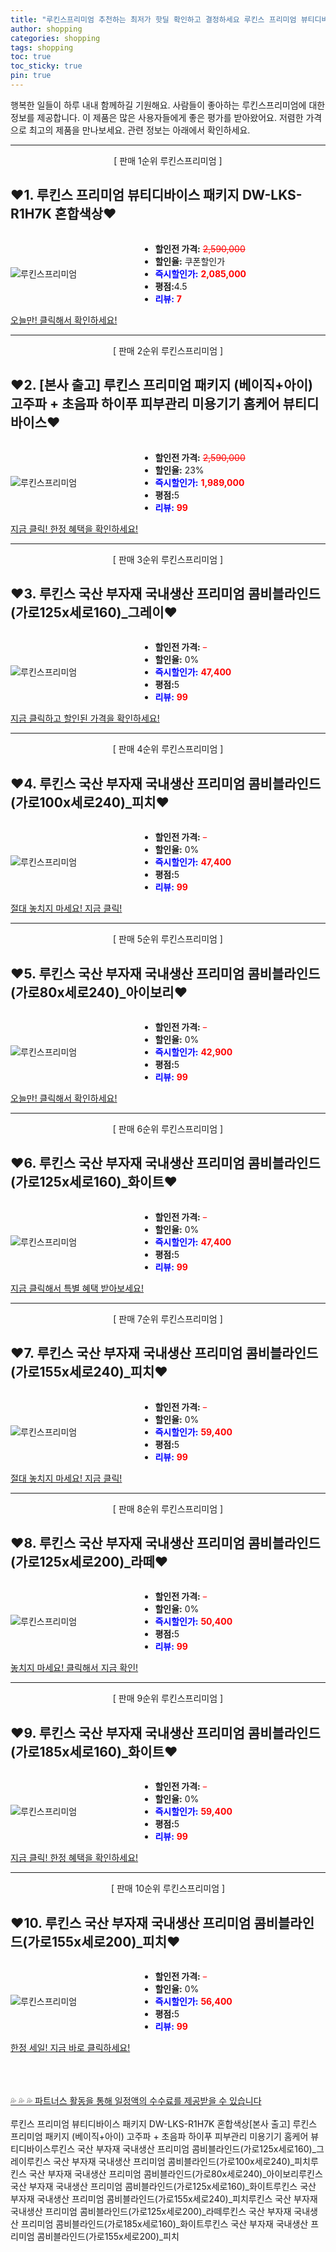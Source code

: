 ```yaml
---
title: "루킨스프리미엄 추천하는 최저가 핫딜 확인하고 결정하세요 루킨스 프리미엄 뷰티디바이스 패키지 DW-LKS-R1H7K"
author: shopping
categories: shopping
tags: shopping
toc: true
toc_sticky: true
pin: true
---
```

행복한 일들이 하루 내내 함께하길 기원해요. 사람들이 좋아하는 루킨스프리미엄에 대한 정보를 제공합니다. 이 제품은 많은 사용자들에게 좋은 평가를 받아왔어요. 저렴한 가격으로 최고의 제품을 만나보세요. 관련 정보는 아래에서 확인하세요.

---
<p class="toplist" style="margin: 0 auto; display: block; width: fit-content;">[ 판매 1순위 루킨스프리미엄 ]</p>

<h2><strong>❤️1. 루킨스 프리미엄 뷰티디바이스 패키지 DW-LKS-R1H7K 혼합색상❤️</strong></h2>

<div style="display: flex; align-items: center;">
    <div style="flex: 0.4;">
        <img src="https://thumbnail7.coupangcdn.com/thumbnails/remote/230x230ex/image/retail/images/2623721483386486-18654071-d648-4391-874b-9ee92e8a5044.jpg" alt="루킨스프리미엄" style="max-width: 100%;">
    </div>
    <div style="flex: 0.6; margin-left: 10px;">
        <ul>
            <li><strong>할인전 가격:</strong> <del style="color: red;">2,590,000</del></li>
            <li><strong>할인율:</strong> 쿠폰할인가</li>
            <li><span style='color:blue'><strong>즉시할인가:</strong></span> <span style='color:red'><strong>2,085,000</strong></span></li>
            <li><strong>평점:</strong>4.5</li>
            <li><span style='color:blue'><strong>리뷰:</strong></span> <span style='color:red'><strong>7</strong></span></li>
        </ul>
    </div>
</div>
<div class="center">
    <a href="https://William4Davisa.github.io?lptag=AF9450613&subid=githubio&pageKey=7335423541&traceid=V0-153&itemId=18841649165&vendorItemId=85971286182" class="myButton">
        오늘만! 클릭해서 확인하세요!
    </a>
</div>


---
<p class="toplist" style="margin: 0 auto; display: block; width: fit-content;">[ 판매 2순위 루킨스프리미엄 ]</p>

<h2><strong>❤️2. [본사 출고] 루킨스 프리미엄 패키지 (베이직+아이) 고주파 + 초음파 하이푸 피부관리 미용기기 홈케어 뷰티디바이스❤️</strong></h2>

<div style="display: flex; align-items: center;">
    <div style="flex: 0.4;">
        <img src="https://thumbnail7.coupangcdn.com/thumbnails/remote/230x230ex/image/vendor_inventory/db94/5ec98c59ae85e9401c256048e00dd9be92e2549584737fa25c1c3fd36664.jpg" alt="루킨스프리미엄" style="max-width: 100%;">
    </div>
    <div style="flex: 0.6; margin-left: 10px;">
        <ul>
            <li><strong>할인전 가격:</strong> <del style="color: red;">2,590,000</del></li>
            <li><strong>할인율:</strong> 23%</li>
            <li><span style='color:blue'><strong>즉시할인가:</strong></span> <span style='color:red'><strong>1,989,000</strong></span></li>
            <li><strong>평점:</strong>5</li>
            <li><span style='color:blue'><strong>리뷰:</strong></span> <span style='color:red'><strong>99</strong></span></li>
        </ul>
    </div>
</div>
<div class="center">
    <a href="https://William4Davisa.github.io?lptag=AF9450613&subid=githubio&pageKey=8171145225&traceid=V0-153&itemId=23338646033&vendorItemId=90370593600" class="myButton">
        지금 클릭! 한정 혜택을 확인하세요!
    </a>
</div>


---
<p class="toplist" style="margin: 0 auto; display: block; width: fit-content;">[ 판매 3순위 루킨스프리미엄 ]</p>

<h2><strong>❤️3. 루킨스 국산 부자재 국내생산 프리미엄 콤비블라인드(가로125x세로160)_그레이❤️</strong></h2>

<div style="display: flex; align-items: center;">
    <div style="flex: 0.4;">
        <img src="https://thumbnail10.coupangcdn.com/thumbnails/remote/230x230ex/image/vendor_inventory/70b5/35fb234a54ff80a2a7adf005c72a85f688afbc1ab3ad105bcbc3f368d81c.jpg" alt="루킨스프리미엄" style="max-width: 100%;">
    </div>
    <div style="flex: 0.6; margin-left: 10px;">
        <ul>
            <li><strong>할인전 가격:</strong> <del style="color: red;">-</del></li>
            <li><strong>할인율:</strong> 0%</li>
            <li><span style='color:blue'><strong>즉시할인가:</strong></span> <span style='color:red'><strong>47,400</strong></span></li>
            <li><strong>평점:</strong>5</li>
            <li><span style='color:blue'><strong>리뷰:</strong></span> <span style='color:red'><strong>99</strong></span></li>
        </ul>
    </div>
</div>
<div class="center">
    <a href="https://William4Davisa.github.io?lptag=AF9450613&subid=githubio&pageKey=7170376876&traceid=V0-153&itemId=18063156922&vendorItemId=85216862657" class="myButton">
        지금 클릭하고 할인된 가격을 확인하세요!
    </a>
</div>


---
<p class="toplist" style="margin: 0 auto; display: block; width: fit-content;">[ 판매 4순위 루킨스프리미엄 ]</p>

<h2><strong>❤️4. 루킨스 국산 부자재 국내생산 프리미엄 콤비블라인드(가로100x세로240)_피치❤️</strong></h2>

<div style="display: flex; align-items: center;">
    <div style="flex: 0.4;">
        <img src="https://thumbnail6.coupangcdn.com/thumbnails/remote/230x230ex/image/vendor_inventory/857b/25ba93506dcb618f232c81cbfff0de5373f42e315b747c0d2e8bed7102e9.jpg" alt="루킨스프리미엄" style="max-width: 100%;">
    </div>
    <div style="flex: 0.6; margin-left: 10px;">
        <ul>
            <li><strong>할인전 가격:</strong> <del style="color: red;">-</del></li>
            <li><strong>할인율:</strong> 0%</li>
            <li><span style='color:blue'><strong>즉시할인가:</strong></span> <span style='color:red'><strong>47,400</strong></span></li>
            <li><strong>평점:</strong>5</li>
            <li><span style='color:blue'><strong>리뷰:</strong></span> <span style='color:red'><strong>99</strong></span></li>
        </ul>
    </div>
</div>
<div class="center">
    <a href="https://William4Davisa.github.io?lptag=AF9450613&subid=githubio&pageKey=7170176493&traceid=V0-153&itemId=18062257545&vendorItemId=85215998051" class="myButton">
        절대 놓치지 마세요! 지금 클릭!
    </a>
</div>


---
<p class="toplist" style="margin: 0 auto; display: block; width: fit-content;">[ 판매 5순위 루킨스프리미엄 ]</p>

<h2><strong>❤️5. 루킨스 국산 부자재 국내생산 프리미엄 콤비블라인드(가로80x세로240)_아이보리❤️</strong></h2>

<div style="display: flex; align-items: center;">
    <div style="flex: 0.4;">
        <img src="https://thumbnail7.coupangcdn.com/thumbnails/remote/230x230ex/image/vendor_inventory/913e/023903b635826404012de404008f2aa3f89f3dde026e834645722e23ad3b.jpg" alt="루킨스프리미엄" style="max-width: 100%;">
    </div>
    <div style="flex: 0.6; margin-left: 10px;">
        <ul>
            <li><strong>할인전 가격:</strong> <del style="color: red;">-</del></li>
            <li><strong>할인율:</strong> 0%</li>
            <li><span style='color:blue'><strong>즉시할인가:</strong></span> <span style='color:red'><strong>42,900</strong></span></li>
            <li><strong>평점:</strong>5</li>
            <li><span style='color:blue'><strong>리뷰:</strong></span> <span style='color:red'><strong>99</strong></span></li>
        </ul>
    </div>
</div>
<div class="center">
    <a href="https://William4Davisa.github.io?lptag=AF9450613&subid=githubio&pageKey=7170175944&traceid=V0-153&itemId=18062255427&vendorItemId=85215995981" class="myButton">
        오늘만! 클릭해서 확인하세요!
    </a>
</div>


---
<p class="toplist" style="margin: 0 auto; display: block; width: fit-content;">[ 판매 6순위 루킨스프리미엄 ]</p>

<h2><strong>❤️6. 루킨스 국산 부자재 국내생산 프리미엄 콤비블라인드(가로125x세로160)_화이트❤️</strong></h2>

<div style="display: flex; align-items: center;">
    <div style="flex: 0.4;">
        <img src="https://thumbnail9.coupangcdn.com/thumbnails/remote/230x230ex/image/vendor_inventory/1da9/f8ad6fb9a677b5045cbd9336471848be6cf348fe10a5d68722272e29055e.jpg" alt="루킨스프리미엄" style="max-width: 100%;">
    </div>
    <div style="flex: 0.6; margin-left: 10px;">
        <ul>
            <li><strong>할인전 가격:</strong> <del style="color: red;">-</del></li>
            <li><strong>할인율:</strong> 0%</li>
            <li><span style='color:blue'><strong>즉시할인가:</strong></span> <span style='color:red'><strong>47,400</strong></span></li>
            <li><strong>평점:</strong>5</li>
            <li><span style='color:blue'><strong>리뷰:</strong></span> <span style='color:red'><strong>99</strong></span></li>
        </ul>
    </div>
</div>
<div class="center">
    <a href="https://William4Davisa.github.io?lptag=AF9450613&subid=githubio&pageKey=7170376909&traceid=V0-153&itemId=18063157015&vendorItemId=85425228859" class="myButton">
        지금 클릭해서 특별 혜택 받아보세요!
    </a>
</div>


---
<p class="toplist" style="margin: 0 auto; display: block; width: fit-content;">[ 판매 7순위 루킨스프리미엄 ]</p>

<h2><strong>❤️7. 루킨스 국산 부자재 국내생산 프리미엄 콤비블라인드(가로155x세로240)_피치❤️</strong></h2>

<div style="display: flex; align-items: center;">
    <div style="flex: 0.4;">
        <img src="https://thumbnail6.coupangcdn.com/thumbnails/remote/230x230ex/image/vendor_inventory/857b/25ba93506dcb618f232c81cbfff0de5373f42e315b747c0d2e8bed7102e9.jpg" alt="루킨스프리미엄" style="max-width: 100%;">
    </div>
    <div style="flex: 0.6; margin-left: 10px;">
        <ul>
            <li><strong>할인전 가격:</strong> <del style="color: red;">-</del></li>
            <li><strong>할인율:</strong> 0%</li>
            <li><span style='color:blue'><strong>즉시할인가:</strong></span> <span style='color:red'><strong>59,400</strong></span></li>
            <li><strong>평점:</strong>5</li>
            <li><span style='color:blue'><strong>리뷰:</strong></span> <span style='color:red'><strong>99</strong></span></li>
        </ul>
    </div>
</div>
<div class="center">
    <a href="https://William4Davisa.github.io?lptag=AF9450613&subid=githubio&pageKey=7170377498&traceid=V0-153&itemId=18063159651&vendorItemId=85216865278" class="myButton">
        절대 놓치지 마세요! 지금 클릭!
    </a>
</div>


---
<p class="toplist" style="margin: 0 auto; display: block; width: fit-content;">[ 판매 8순위 루킨스프리미엄 ]</p>

<h2><strong>❤️8. 루킨스 국산 부자재 국내생산 프리미엄 콤비블라인드(가로125x세로200)_라떼❤️</strong></h2>

<div style="display: flex; align-items: center;">
    <div style="flex: 0.4;">
        <img src="https://thumbnail7.coupangcdn.com/thumbnails/remote/230x230ex/image/vendor_inventory/64ee/df18758ef1e54d9483b2253f1ec0035d028c3540be1167b3c0fefc44d8de.jpg" alt="루킨스프리미엄" style="max-width: 100%;">
    </div>
    <div style="flex: 0.6; margin-left: 10px;">
        <ul>
            <li><strong>할인전 가격:</strong> <del style="color: red;">-</del></li>
            <li><strong>할인율:</strong> 0%</li>
            <li><span style='color:blue'><strong>즉시할인가:</strong></span> <span style='color:red'><strong>50,400</strong></span></li>
            <li><strong>평점:</strong>5</li>
            <li><span style='color:blue'><strong>리뷰:</strong></span> <span style='color:red'><strong>99</strong></span></li>
        </ul>
    </div>
</div>
<div class="center">
    <a href="https://William4Davisa.github.io?lptag=AF9450613&subid=githubio&pageKey=7170376952&traceid=V0-153&itemId=18063157166&vendorItemId=85216862980" class="myButton">
        놓치지 마세요! 클릭해서 지금 확인!
    </a>
</div>


---
<p class="toplist" style="margin: 0 auto; display: block; width: fit-content;">[ 판매 9순위 루킨스프리미엄 ]</p>

<h2><strong>❤️9. 루킨스 국산 부자재 국내생산 프리미엄 콤비블라인드(가로185x세로160)_화이트❤️</strong></h2>

<div style="display: flex; align-items: center;">
    <div style="flex: 0.4;">
        <img src="https://thumbnail9.coupangcdn.com/thumbnails/remote/230x230ex/image/vendor_inventory/1da9/f8ad6fb9a677b5045cbd9336471848be6cf348fe10a5d68722272e29055e.jpg" alt="루킨스프리미엄" style="max-width: 100%;">
    </div>
    <div style="flex: 0.6; margin-left: 10px;">
        <ul>
            <li><strong>할인전 가격:</strong> <del style="color: red;">-</del></li>
            <li><strong>할인율:</strong> 0%</li>
            <li><span style='color:blue'><strong>즉시할인가:</strong></span> <span style='color:red'><strong>59,400</strong></span></li>
            <li><strong>평점:</strong>5</li>
            <li><span style='color:blue'><strong>리뷰:</strong></span> <span style='color:red'><strong>99</strong></span></li>
        </ul>
    </div>
</div>
<div class="center">
    <a href="https://William4Davisa.github.io?lptag=AF9450613&subid=githubio&pageKey=7170377697&traceid=V0-153&itemId=18063160612&vendorItemId=85425228722" class="myButton">
        지금 클릭! 한정 혜택을 확인하세요!
    </a>
</div>


---
<p class="toplist" style="margin: 0 auto; display: block; width: fit-content;">[ 판매 10순위 루킨스프리미엄 ]</p>

<h2><strong>❤️10. 루킨스 국산 부자재 국내생산 프리미엄 콤비블라인드(가로155x세로200)_피치❤️</strong></h2>

<div style="display: flex; align-items: center;">
    <div style="flex: 0.4;">
        <img src="https://thumbnail6.coupangcdn.com/thumbnails/remote/230x230ex/image/vendor_inventory/857b/25ba93506dcb618f232c81cbfff0de5373f42e315b747c0d2e8bed7102e9.jpg" alt="루킨스프리미엄" style="max-width: 100%;">
    </div>
    <div style="flex: 0.6; margin-left: 10px;">
        <ul>
            <li><strong>할인전 가격:</strong> <del style="color: red;">-</del></li>
            <li><strong>할인율:</strong> 0%</li>
            <li><span style='color:blue'><strong>즉시할인가:</strong></span> <span style='color:red'><strong>56,400</strong></span></li>
            <li><strong>평점:</strong>5</li>
            <li><span style='color:blue'><strong>리뷰:</strong></span> <span style='color:red'><strong>99</strong></span></li>
        </ul>
    </div>
</div>
<div class="center">
    <a href="https://William4Davisa.github.io?lptag=AF9450613&subid=githubio&pageKey=7170377391&traceid=V0-153&itemId=18063159157&vendorItemId=85216864704" class="myButton">
        한정 세일! 지금 바로 클릭하세요!
    </a>
</div>

<br><br><br>[💦 💦 💦 파트너스 활동을 통해 일정액의 수수료를 제공받을 수 있습니다](https://link.coupang.com/a/bcpT2c)<br><br>루킨스 프리미엄 뷰티디바이스 패키지 DW-LKS-R1H7K 혼합색상[본사 출고] 루킨스 프리미엄 패키지 (베이직+아이) 고주파 + 초음파 하이푸 피부관리 미용기기 홈케어 뷰티디바이스루킨스 국산 부자재 국내생산 프리미엄 콤비블라인드(가로125x세로160)_그레이루킨스 국산 부자재 국내생산 프리미엄 콤비블라인드(가로100x세로240)_피치루킨스 국산 부자재 국내생산 프리미엄 콤비블라인드(가로80x세로240)_아이보리루킨스 국산 부자재 국내생산 프리미엄 콤비블라인드(가로125x세로160)_화이트루킨스 국산 부자재 국내생산 프리미엄 콤비블라인드(가로155x세로240)_피치루킨스 국산 부자재 국내생산 프리미엄 콤비블라인드(가로125x세로200)_라떼루킨스 국산 부자재 국내생산 프리미엄 콤비블라인드(가로185x세로160)_화이트루킨스 국산 부자재 국내생산 프리미엄 콤비블라인드(가로155x세로200)_피치